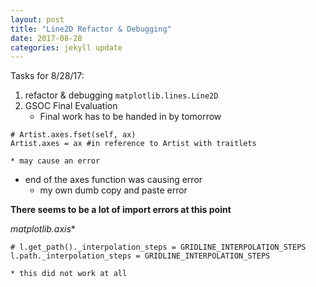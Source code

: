 ```yaml
---
layout: post
title: "Line2D Refactor & Debugging"
date: 2017-08-28
categories: jekyll update
---
```


Tasks for 8/28/17:
1. refactor & debugging `matplotlib.lines.Line2D`
2. GSOC Final Evaluation
    * Final work has to be handed in by tomorrow


~~~
# Artist.axes.fset(self, ax)
Artist.axes = ax #in reference to Artist with traitlets
~~~
    * may cause an error

* end of the axes function was causing error
    * my own dumb copy and paste error

**There seems to be a lot of import errors at this point**

*matplotlib.axis**
~~~
# l.get_path()._interpolation_steps = GRIDLINE_INTERPOLATION_STEPS
l.path._interpolation_steps = GRIDLINE_INTERPOLATION_STEPS
~~~
    * this did not work at all
